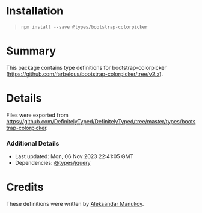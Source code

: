 # Installation
> `npm install --save @types/bootstrap-colorpicker`

# Summary
This package contains type definitions for bootstrap-colorpicker (https://github.com/farbelous/bootstrap-colorpicker/tree/v2.x).

# Details
Files were exported from https://github.com/DefinitelyTyped/DefinitelyTyped/tree/master/types/bootstrap-colorpicker.

### Additional Details
 * Last updated: Mon, 06 Nov 2023 22:41:05 GMT
 * Dependencies: [@types/jquery](https://npmjs.com/package/@types/jquery)

# Credits
These definitions were written by [Aleksandar Manukov](https://github.com/aleksandar-manukov).
